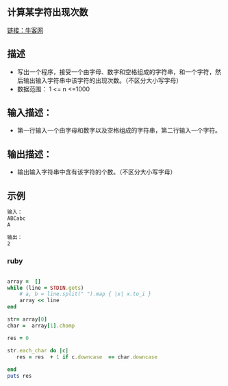 ## 计算某字符出现次数

[链接：牛客网](https://www.nowcoder.com/practice/a35ce98431874e3a820dbe4b2d0508b1?tpId=37&tqId=21225&rp=1&ru=/exam/oj/ta&qru=/exam/oj/ta&sourceUrl=%2Fexam%2Foj%2Fta%3FtpId%3D37&difficulty=undefined&judgeStatus=undefined&tags=&title=)


## 描述

- 写出一个程序，接受一个由字母、数字和空格组成的字符串，和一个字符，然后输出输入字符串中该字符的出现次数。（不区分大小写字母）
- 数据范围： 1 <= n  <=1000   

## 输入描述：
- 第一行输入一个由字母和数字以及空格组成的字符串，第二行输入一个字符。

## 输出描述：
- 输出输入字符串中含有该字符的个数。（不区分大小写字母）


## 示例
```bash
输入：
ABCabc
A

输出：
2
```




### ruby

```ruby 

array =  []
while (line = STDIN.gets)
    # a, b = line.split(" ").map { |x| x.to_i }
    array << line
end

str= array[0]
char =  array[1].chomp

res = 0

str.each_char do |c|
   res = res  + 1 if c.downcase  == char.downcase    
       
end
puts res


```
